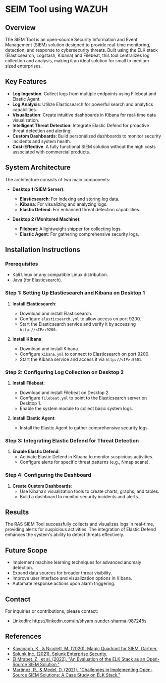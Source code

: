 # SEIM Tool using WAZUH

## Overview
The SIEM Tool is an open-source Security Information and Event Management (SIEM) solution designed to provide real-time monitoring, detection, and response to cybersecurity threats. Built using the ELK stack (Elasticsearch, Logstash, Kibana) and Filebeat, this tool centralizes log collection and analysis, making it an ideal solution for small to medium-sized enterprises.

## Key Features
- **Log Ingestion**: Collect logs from multiple endpoints using Filebeat and Elastic Agent.
- **Log Analysis**: Utilize Elasticsearch for powerful search and analytics capabilities.
- **Visualization**: Create intuitive dashboards in Kibana for real-time data visualization.
- **Intelligent Threat Detection**: Integrate Elastic Defend for proactive threat detection and alerting.
- **Custom Dashboards**: Build personalized dashboards to monitor security incidents and system health.
- **Cost-Effective**: A fully functional SIEM solution without the high costs associated with commercial products.

## System Architecture
The architecture consists of two main components:
- **Desktop 1 (SIEM Server)**:
  - **Elasticsearch**: For indexing and storing log data.
  - **Kibana**: For visualizing and analyzing logs.
  - **Elastic Defend**: For enhanced threat detection capabilities.

- **Desktop 2 (Monitored Machine)**:
  - **Filebeat**: A lightweight shipper for collecting logs.
  - **Elastic Agent**: For gathering comprehensive security logs.

## Installation Instructions

### Prerequisites
- Kali Linux or any compatible Linux distribution.
- Java (for Elasticsearch).

### Step 1: Setting Up Elasticsearch and Kibana on Desktop 1
1. **Install Elasticsearch**:
   - Download and install Elasticsearch.
   - Configure `elasticsearch.yml` to allow access on port 9200.
   - Start the Elasticsearch service and verify it by accessing `http://<IP>:9200`.

2. **Install Kibana**:
   - Download and install Kibana.
   - Configure `kibana.yml` to connect to Elasticsearch on port 9200.
   - Start the Kibana service and access it via `http://<IP>:5601`.

### Step 2: Configuring Log Collection on Desktop 2
1. **Install Filebeat**:
   - Download and install Filebeat on Desktop 2.
   - Configure `filebeat.yml` to point to the Elasticsearch server on Desktop 1.
   - Enable the system module to collect basic system logs.

2. **Install Elastic Agent**:
   - Install the Elastic Agent to gather comprehensive security logs.

### Step 3: Integrating Elastic Defend for Threat Detection
1. **Enable Elastic Defend**:
   - Activate Elastic Defend in Kibana to monitor suspicious activities.
   - Configure alerts for specific threat patterns (e.g., Nmap scans).

### Step 4: Configuring the Dashboard
1. **Create Custom Dashboards**:
   - Use Kibana’s visualization tools to create charts, graphs, and tables.
   - Build a dashboard to monitor security incidents and alerts.

## Results
The RAS SIEM Tool successfully collects and visualizes logs in real-time, providing alerts for suspicious activities. The integration of Elastic Defend enhances the system's ability to detect threats effectively.

## Future Scope
- Implement machine learning techniques for advanced anomaly detection.
- Expand data sources for broader threat visibility.
- Improve user interface and visualization options in Kibana.
- Automate response actions upon alarm triggering.

## Contact
For inquiries or contributions, please contact:
- LinkedIn: https://linkedin.com/in/shyam-sunder-sharma-987245s


## References
- [Kavanagh, K., & Nicolett, M. (2020). Magic Quadrant for SIEM. Gartner.](https://www.gartner.com)
- [Splunk Inc. (2021). Splunk Enterprise Security.](https://www.splunk.com)
- [El Mrabet, Z., et al. (2022). "An Evaluation of the ELK Stack as an Open-Source SIEM Solution."](https://www.journalofinformationsecurity.com)
- [Martínez, R., & Medel, D. (2021). "Challenges in Implementing Open-Source SIEM Solutions: A Case Study on ELK Stack."](https://www.ijcybersecurity.com)


